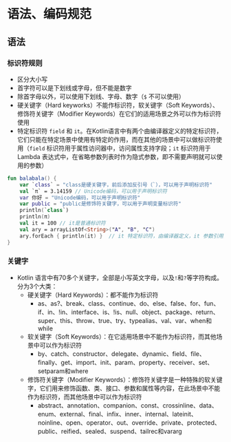 # 语法、编码规范

## 语法

### 标识符规则

* 区分大小写
* 首字符可以是下划线或字母，但不能是数字
* 除首字母以外，可以使用下划线、字母、数字（`$` 不可以使用）
* 硬关键字（Hard keyworks）不能作标识符，软关键字（Soft Keywords）、修饰符关键字（Modifier Keywords）在它们的适用场景之外可以作为标识符使用
* 特定标识符 `field` 和 `it`。在Kotlin语言中有两个由编译器定义的特定标识符，它们只能在特定场景中使用有特定的作用，而在其他的场景中可以做标识符使用（`field` 标识符用于属性访问器中，访问属性支持字段；`it` 标识符用于 Lambda 表达式中，在省略参数列表时作为隐式参数，即不需要声明就可以使用的参数）

```kotlin
fun balabala() {
    var `class` = "class是硬关键字，前后添加反引号（`），可以用于声明标识符"
    val `π` = 3.14159 // Unicode编码，可以用于声明标识符
    var 你好 = "Unicode编码，可以用于声明标识符"
    var public = "public是修饰符关键字，可以用于声明变量标识符"
    println(`class`)
    println(π)
    val it = 100 // it是普通标识符
    val ary = arrayListOf<String>("A", "B", "C")
    ary.forEach { println(it) }  // it 特定标识符，由编译器定义，it 参数引用数组中元素
}
```

### 关键字

* Kotlin 语言中有70多个关键字，全部是小写英文字母，以及`!`和`?`等字符构成。分为3个大类：
  * 硬关键字（Hard Keywords）：都不能作为标识符
    * as、as?、break、class、continue、do、else、false、for、fun、if、in、!in、interface、is、!is、null、object、package、return、super、this、throw、true、try、typealias、val、var、when和while
  * 软关键字（Soft Keywords）：在它适用场景中不能作为标识符，而其他场景中可以作为标识符
    * by、catch、constructor、delegate、dynamic、field、file、finally、get、import、init、param、property、receiver、set、setparam和where
  * 修饰符关键字（Modifier Keywords）：修饰符关键字是一种特殊的软关键字，它们用来修饰函数、类、接口、参数和属性等内容，在此场景中不能作为标识符，而其他场景中可以作为标识符
    * abstract、annotation、companion、const、crossinline、data、enum、external、final、infix、inner、internal、lateinit、noinline、open、operator、out、override、private、protected、public、reified、sealed、suspend、tailrec和vararg
